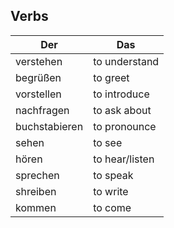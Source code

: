 ## Verbs

Der  | Das  
------------- | ------------- 
verstehen  | to understand
begrüßen | to greet
vorstellen | to introduce
nachfragen | to ask about
buchstabieren | to pronounce
sehen | to see
hören | to hear/listen
sprechen | to speak
shreiben | to write
kommen | to come
